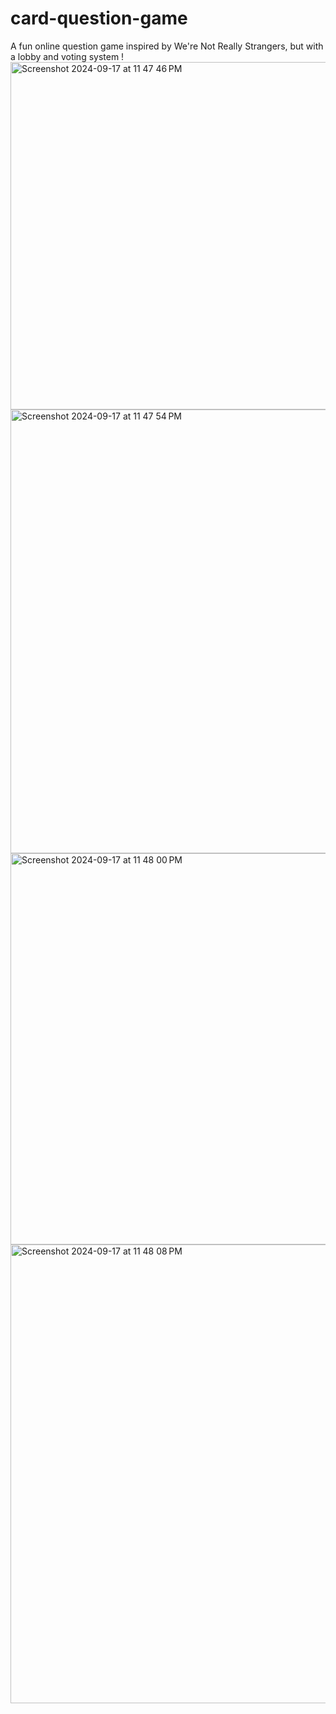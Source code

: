 # card-question-game
A fun online question game inspired by We're Not Really Strangers, but with a lobby and voting system !
<img width="556" alt="Screenshot 2024-09-17 at 11 47 46 PM" src="https://github.com/user-attachments/assets/32ac2e60-428a-4d29-b09e-bc979654e497">
<img width="710" alt="Screenshot 2024-09-17 at 11 47 54 PM" src="https://github.com/user-attachments/assets/ed595a8e-4290-43ba-a164-d228c73abc86">
<img width="626" alt="Screenshot 2024-09-17 at 11 48 00 PM" src="https://github.com/user-attachments/assets/26294bcc-ef8b-4a96-8137-cfb69de15607">
<img width="734" alt="Screenshot 2024-09-17 at 11 48 08 PM" src="https://github.com/user-attachments/assets/7a1e63ac-bc28-4958-8606-e63f21b8fa0b">
